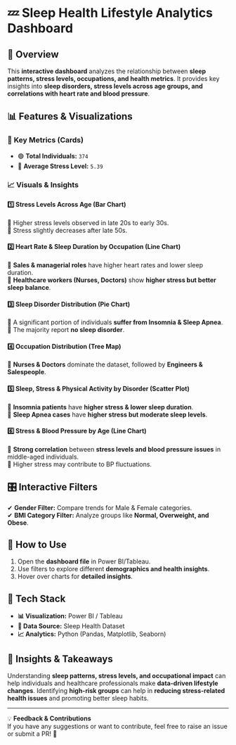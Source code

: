   # 💤 Sleep Health Lifestyle Analytics Dashboard      
                                          
## 📌 Overview             
This **interactive dashboard** analyzes the relationship between **sleep patterns, stress levels, occupations, and health metrics**. It provides key insights into **sleep disorders, stress levels across age groups, and correlations with heart rate and blood pressure**.    
  
## 📊 Features & Visualizations   
  
### 📌 **Key Metrics (Cards)**   
- 🟢 **Total Individuals:** `374`   
- 🔴 **Average Stress Level:** `5.39`  

### 📈 **Visuals & Insights**   

#### **1️⃣ Stress Levels Across Age (Bar Chart)**  
🔹 Higher stress levels observed in late 20s to early 30s.  
🔹 Stress slightly decreases after late 50s.  

#### **2️⃣ Heart Rate & Sleep Duration by Occupation (Line Chart)**  
🔹 **Sales & managerial roles** have higher heart rates and lower sleep duration.  
🔹 **Healthcare workers (Nurses, Doctors)** show **higher stress but better sleep balance**.  

#### **3️⃣ Sleep Disorder Distribution (Pie Chart)**  
🔹 A significant portion of individuals **suffer from Insomnia & Sleep Apnea**.  
🔹 The majority report **no sleep disorder**.  

#### **4️⃣ Occupation Distribution (Tree Map)**  
🔹 **Nurses & Doctors** dominate the dataset, followed by **Engineers & Salespeople**.  

#### **5️⃣ Sleep, Stress & Physical Activity by Disorder (Scatter Plot)**  
🔹 **Insomnia patients** have **higher stress & lower sleep duration**.  
🔹 **Sleep Apnea cases** have **higher stress but moderate sleep levels**.  

#### **6️⃣ Stress & Blood Pressure by Age (Line Chart)**  
🔹 **Strong correlation** between **stress levels and blood pressure issues** in middle-aged individuals.  
🔹 Higher stress may contribute to BP fluctuations.  

## 🎛 Interactive Filters  
✔ **Gender Filter:** Compare trends for Male & Female categories.  
✔ **BMI Category Filter:** Analyze groups like **Normal, Overweight, and Obese**.  

## 🚀 How to Use  
1. Open the **dashboard file** in Power BI/Tableau.  
2. Use filters to explore different **demographics and health insights**.  
3. Hover over charts for **detailed insights**.  

## 📌 Tech Stack  
- **📊 Visualization:** Power BI / Tableau  
- **📂 Data Source:** Sleep Health Dataset  
- **📈 Analytics:** Python (Pandas, Matplotlib, Seaborn)  

## 📢 Insights & Takeaways  
Understanding **sleep patterns, stress levels, and occupational impact** can help individuals and healthcare professionals make **data-driven lifestyle changes**. Identifying **high-risk groups** can help in **reducing stress-related health issues** and promoting better sleep habits.  

---

💡 **Feedback & Contributions**  
If you have any suggestions or want to contribute, feel free to raise an issue or submit a PR! 🚀  

